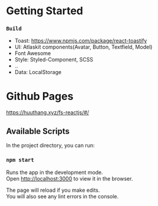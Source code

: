 # Getting Started

### `Build`
- Toast: https://www.npmjs.com/package/react-toastify
- UI: Atlaskit components(Avatar, Button, Textfield, Model)
- Font Awesome
- Style: Styled-Component, SCSS
- ..
- Data: LocalStorage

# Github Pages

https://huuthang.xyz/fs-reactjs/#/

## Available Scripts

In the project directory, you can run:

### `npm start`

Runs the app in the development mode.\
Open [http://localhost:3000](http://localhost:3000) to view it in the browser.

The page will reload if you make edits.\
You will also see any lint errors in the console.

